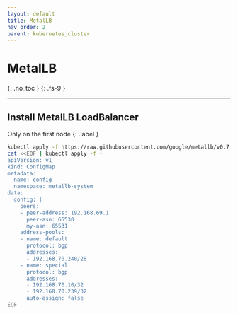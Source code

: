 ```yaml
---
layout: default
title: MetalLB
nav_order: 2
parent: kubernetes_cluster
---
```


# MetalLB
{: .no_toc }
{: .fs-9 }

---

## Install MetalLB LoadBalancer
Only on the first node
{: .label }
```bash
kubectl apply -f https://raw.githubusercontent.com/google/metallb/v0.7.3/manifests/metallb.yaml
cat <<EOF | kubectl apply -f -
apiVersion: v1
kind: ConfigMap
metadata:
  name: config
  namespace: metallb-system
data:
  config: |
    peers:
    - peer-address: 192.168.69.1
      peer-asn: 65530
      my-asn: 65531
    address-pools:
    - name: default
      protocol: bgp
      addresses:
      - 192.168.70.240/28
    - name: special
      protocol: bgp
      addresses:
      - 192.168.70.10/32
      - 192.168.70.239/32
      auto-assign: false
EOF
```
